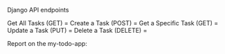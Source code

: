Django API endpoints

Get All Tasks (GET) =
Create a Task (POST) =
Get a Specific Task (GET) =
Update a Task (PUT) =
Delete a Task (DELETE) =

Report on the my-todo-app:
